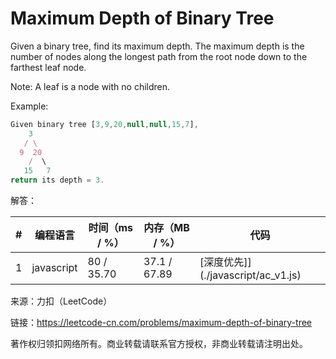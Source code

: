 # Maximum Depth of Binary Tree

Given a binary tree, find its maximum depth.
The maximum depth is the number of nodes along the longest path from the root node down to the farthest leaf node.

Note: A leaf is a node with no children.

Example:

``` javascript
Given binary tree [3,9,20,null,null,15,7],
    3
   / \
  9  20
    /  \
   15   7
return its depth = 3.
```

解答：

**#**|**编程语言**|**时间（ms / %）**|**内存（MB / %）**|**代码**
--|--|--|--|--
1|javascript|80 / 35.70|37.1 / 67.89|[深度优先]](./javascript/ac_v1.js)

来源：力扣（LeetCode）

链接：https://leetcode-cn.com/problems/maximum-depth-of-binary-tree

著作权归领扣网络所有。商业转载请联系官方授权，非商业转载请注明出处。
